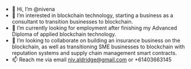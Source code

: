 - 👋 Hi, I’m @nivena
- 👀 I’m interested in blockchain technology, starting a business as a consultant to transition businesses to blockchain.
- 🌱 I’m currently looking for employment after finishing my Advanced Diploma of applied blockchain technology.
- 💞️ I’m looking to collaborate on building an insurance business on the blockchain, as well as transitioning SME businesses to blockchain with reputation systems and supply chain management smart contracts.
- 📫 Reach me via email niv.aldridge@gmail.com or +61403663145

<!---
nivena/nivena is a ✨ special ✨ repository because its `README.md` (this file) appears on your GitHub profile.
You can click the Preview link to take a look at your changes.
--->
